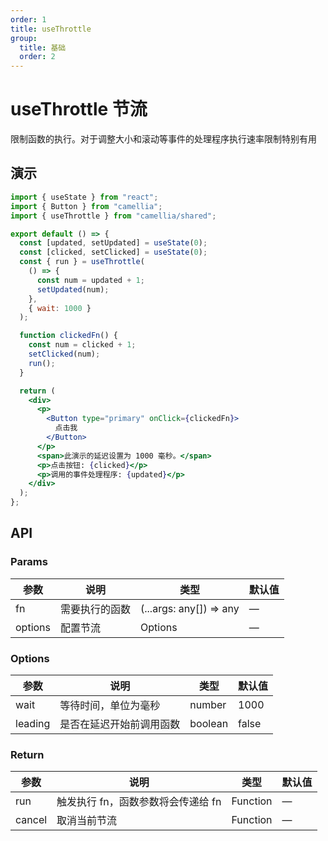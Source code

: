 ```yaml
---
order: 1
title: useThrottle
group:
  title: 基础
  order: 2
---
```


# useThrottle 节流

限制函数的执行。对于调整大小和滚动等事件的处理程序执行速率限制特别有用

## 演示

```jsx
import { useState } from "react";
import { Button } from "camellia";
import { useThrottle } from "camellia/shared";

export default () => {
  const [updated, setUpdated] = useState(0);
  const [clicked, setClicked] = useState(0);
  const { run } = useThrottle(
    () => {
      const num = updated + 1;
      setUpdated(num);
    },
    { wait: 1000 }
  );

  function clickedFn() {
    const num = clicked + 1;
    setClicked(num);
    run();
  }

  return (
    <div>
      <p>
        <Button type="primary" onClick={clickedFn}>
          点击我
        </Button>
      </p>
      <span>此演示的延迟设置为 1000 毫秒。</span>
      <p>点击按钮: {clicked}</p>
      <p>调用的事件处理程序: {updated}</p>
    </div>
  );
};
```

## API

### Params

| 参数    | 说明           | 类型                    | 默认值 |
| ------- | -------------- | ----------------------- | ------ |
| fn      | 需要执行的函数 | (...args: any[]) => any | —      |
| options | 配置节流       | Options                 | —      |

### Options

| 参数    | 说明                     | 类型    | 默认值 |
| ------- | ------------------------ | ------- | ------ |
| wait    | 等待时间，单位为毫秒     | number  | 1000   |
| leading | 是否在延迟开始前调用函数 | boolean | false  |

### Return

| 参数   | 说明                               | 类型     | 默认值 |
| ------ | ---------------------------------- | -------- | ------ |
| run    | 触发执行 fn，函数参数将会传递给 fn | Function | —      |
| cancel | 取消当前节流                       | Function | —      |
